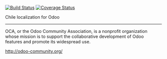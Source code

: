 [![Build Status](https://travis-ci.org/OCA/l10n-chile.svg?branch=10.0)](https://travis-ci.org/OCA/l10n-chile)
[![Coverage Status](https://coveralls.io/repos/OCA/l10n-chile/badge.png?branch=10.0)](https://coveralls.io/r/OCA/l10n-chile?branch=10.0)

Chile localization for Odoo


[//]: # (addons)
[//]: # (end addons)

----

OCA, or the Odoo Community Association, is a nonprofit organization whose 
mission is to support the collaborative development of Odoo features and 
promote its widespread use.

http://odoo-community.org/

